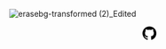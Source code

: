 ![erasebg-transformed (2)_Edited](https://github.com/user-attachments/assets/8eb748f6-3675-4d02-9954-1f70998ea98e)
<div align="center">
<a href="https://github.com/impatrq/SICAP" target="_blank" >
	<img src="./images/github.png" width="25" alt="" style="text-aling: center">
</a>
</div>